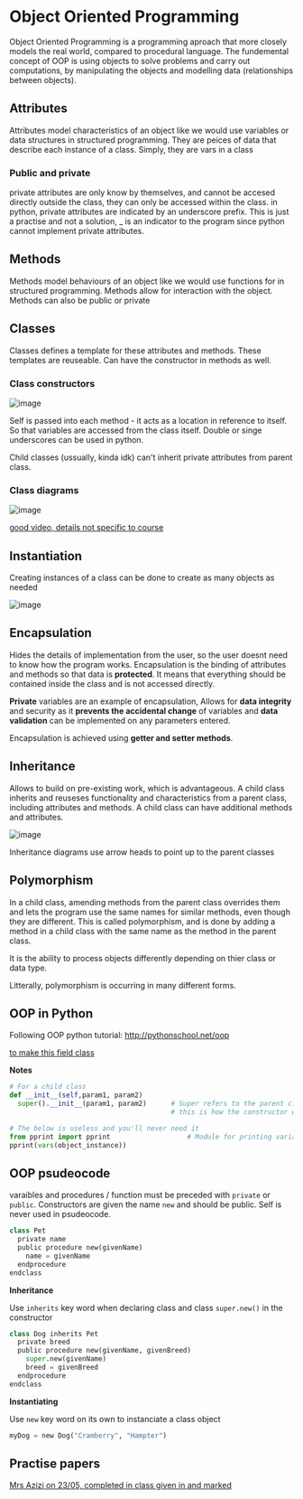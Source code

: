 # Object Oriented Programming
Object Oriented Programming is a programming aproach that more closely models the real world, compared to procedural language. The fundemental concept of OOP is using objects to solve problems and carry out computations, by manipulating the objects and modelling data (relationships between objects).

## Attributes
Attributes model characteristics of an object like we would use variables or data structures in structured programming. They are peices of data that describe each instance of a class. Simply, they are vars in a class

### Public and private
private attributes are only know by themselves, and cannot be accesed directly outside the class, they can only be accessed within the class. in python, private attributes are indicated by an underscore prefix. This is just a practise and not a solution, _ is an indicator to the program since python cannot implement private attributes.

## Methods
Methods model behaviours of an object like we would use functions for in structured programming. Methods allow for interaction with the object.  Methods can also be public or private

## Classes
Classes defines a template for these attributes and methods. These templates are reuseable. Can have the constructor in methods as well.

### Class constructors

![image](https://user-images.githubusercontent.com/72783315/155983507-6a5bb37f-5548-4653-8867-82818da76c15.png)

Self is passed into each method - it acts as a location in reference to itself. So that variables are accessed from the class itself.
Double or singe underscores can be used in python.

Child classes (ussually, kinda idk) can't inherit private attributes from parent class.

### Class diagrams

![image](https://user-images.githubusercontent.com/72783315/155695435-937a0bed-ad0e-4394-8b94-3c6e67551e10.png)

[good video, details not specific to course](https://www.youtube.com/watch?v=UI6lqHOVHic)

## Instantiation
Creating instances of a class can be done to create as many objects as needed

![image](https://user-images.githubusercontent.com/72783315/155984540-da38a184-e17c-47f2-9dfa-d53eae2ea65d.png)

## Encapsulation
Hides the details of implementation from the user, so the user doesnt need to know how the program works. Encapsulation is the binding of attributes and methods so that data is **protected**. It means that everything should be contained inside the class and is not accessed directly.

**Private** variables are an example of encapsulation, Allows for **data integrity** and security as it **prevents the accidental change** of variables and **data validation** can be implemented on any parameters entered. 

Encapsulation is achieved using **getter and setter methods**.

## Inheritance
Allows to build on pre-existing work, which is advantageous. A child class inherits and reuseses functionality and characteristics from a parent class, including attributes and methods. A child class can have additional methods and attributes.

![image](https://user-images.githubusercontent.com/72783315/152790871-5843f096-a881-40f2-9594-1b5fd9d08ecb.png)

Inheritance diagrams use arrow heads to point up to the parent classes

## Polymorphism
In a child class, amending methods from the parent class overrides them and lets the program use the same names for similar methods, even though they are different. This is called polymorphism, and is done by adding a method in a child class with the same name as the method in the parent class. 

It is the ability to process objects differently depending on thier class or data type.

Litterally, polymorphism is occurring in many different forms.

## OOP in Python
Following OOP python tutorial: http://pythonschool.net/oop 

[to make this field class](https://github.com/JachymT/a-level-cs-blog/blob/main/Algorithms%20and%20programming/2.2.1/Object%20Oriented/field.py)

**Notes**

```py
# For a child class
def __init__(self,param1, param2)
  super().__init__(param1, param2)      # Super refers to the parent class through a temporary object
                                        # this is how the constructor works for inheritance
```

```py
# The below is useless and you'll never need it
from pprint import pprint                   # Module for printing variables from class objects neatly
pprint(vars(object_instance))
```

## OOP psudeocode 
varaibles and procedures / function must be preceded with `private` or `public`. Constructors are given the name `new` and should be public. Self is never used in psudeocode.

```py
class Pet
  private name
  public procedure new(givenName)
    name = givenName
  endprocedure
endclass
```

**Inheritance**

Use `inherits` key word when declaring class and class `super.new()` in the constructor

```py
class Dog inherits Pet
  private breed
  public procedure new(givenName, givenBreed)
    super.new(givenName)
    breed = givenBreed
  endprocedure
endclass
```

**Instantiating**

Use `new` key word on its own to instanciate a class object

```py
myDog = new Dog("Cramberry", "Hampter")
```

## Practise papers

[Mrs Azizi on 23/05, completed in class given in and marked](https://classroom.google.com/c/Mzg4MTUwMjc3MTA5/a/NTIxMjA1NTA4NzQ5/details)
